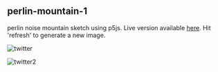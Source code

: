 ## perlin-mountain-1 ##

perlin noise mountain sketch using p5js. Live version available [here](https://editor.p5js.org/alxdwa/full/CbunqCFCj). Hit 'refresh' to generate a new image.

![twitter](https://user-images.githubusercontent.com/47341093/54250533-4a92f000-4598-11e9-9aea-04339cde6570.gif)

![twitter2](https://user-images.githubusercontent.com/47341093/54250542-5a123900-4598-11e9-849a-5bf2908c7eb4.gif)
